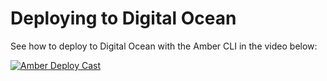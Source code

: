 # Deploying to Digital Ocean

See how to deploy to Digital Ocean with the Amber CLI in the video below:

[![Amber Deploy Cast](http://img.youtube.com/vi/EhOPNKNjdBw/0.jpg)](http://www.youtube.com/watch?v=EhOPNKNjdBw)
